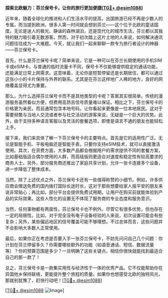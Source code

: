 **探索北欧魅力：芬兰保号卡，让你的旅行更加便捷[[TG💪+ @esim1088](https://t.me/s/esim1088)]**

近年来，随着全球化的推进和人们生活水平的提高，出国旅游已经不再是少数人的专属。而当提到欧洲，很多人第一时间就会想到芬兰——这个位于北欧的童话国度。无论是迷人的极光、静谧的森林湖泊，还是现代化的城市生活，芬兰都以其独特的魅力吸引着无数游客。然而，对于初次踏上这片土地的人来说，如何解决通讯问题往往成为一大难题。今天，就让我们一起来聊聊一款专为旅行者设计的神器——芬兰保号卡。

首先，什么是芬兰保号卡呢？简单来说，它是一种可以在芬兰长期使用的手机SIM卡或eSIM卡。与普通的临时流量卡不同，保号卡不仅能够提供稳定的通话功能，还能满足日常上网需求。这意味着，无论你是短暂停留还是长期居住，都可以通过这张小小的卡片保持与外界的联系。尤其是在芬兰这样地广人稀的地方，良好的网络覆盖显得尤为重要。

那么，为什么选择芬兰保号卡而不是其他类型的卡呢？答案其实很简单。传统的漫游服务虽然看似方便，但费用高昂且信号质量难以保证。相比之下，芬兰保号卡的价格更为亲民，而且通常包含本地号码，让你看起来更像是一位本地居民。这对于需要频繁与当地人交流或者参与社交活动的游客来说，无疑是一个巨大的优势。此外，由于支持多种语言客服以及灵活的套餐选项，即使是语言不通的朋友也能轻松上手。

接下来，我们来具体了解一下芬兰保号卡的主要特点。首先是它的适用性广泛。无论是智能手机、平板电脑还是智能手表，只要你支持eSIM技术，就可以直接激活使用。其次，在资费方面，大多数产品都会根据用户的需求提供不同的套餐方案，比如基础版适合偶尔使用的人群，而高级版则更适合对速度和稳定性有较高要求的商务人士。另外，部分服务商还推出了家庭共享计划，允许一张卡连接多个设备，进一步降低了整体成本。

当然，除了上述优点之外，芬兰保号卡还有一些值得称赞的小细节。例如，许多供应商会赠送免费的国内拨打国际长途时长，这对于那些想要给家人报平安的朋友来说非常贴心；再比如，部分平台会提供免费试用期，让用户在购买前就能体验到产品的实际效果。这些人性化的设置无不体现了服务商的专业态度和服务意识。

当然，任何事物都有两面性，芬兰保号卡也不例外。尽管它有很多优势，但也存在一定的局限性。比如，对于完全没有电子设备经验的人来说，初次设置可能会有些复杂；另外，某些偏远地区的信号覆盖可能不够理想。不过总体而言，这些问题并不会影响大多数人正常使用。

最后，如果你正在考虑是否要入手一张芬兰保号卡，不妨先问问自己几个问题：你计划在芬兰停留多久？你需要哪些额外的功能（如语音通话、短信、数据流量等）？你的预算范围是多少？一旦明确了这些关键点，相信你很快就能找到最适合自己的那一款了！

总之，芬兰保号卡是一款集实用性与经济性于一体的优秀产品。它不仅能帮助你在异国他乡保持联络，更能提升整个旅程的质量。如果你也想感受北欧的独特风光，那就别犹豫了，赶快行动吧！[[TG💪+ @esim1088](https://t.me/s/esim1088)]

[[TG💪+ @esim1088](https://t.me/s/esim1088) ![Image](https://i.postimg.cc/4NQfJmqS/Snipaste-2025-05-13-00-14-12.png)]